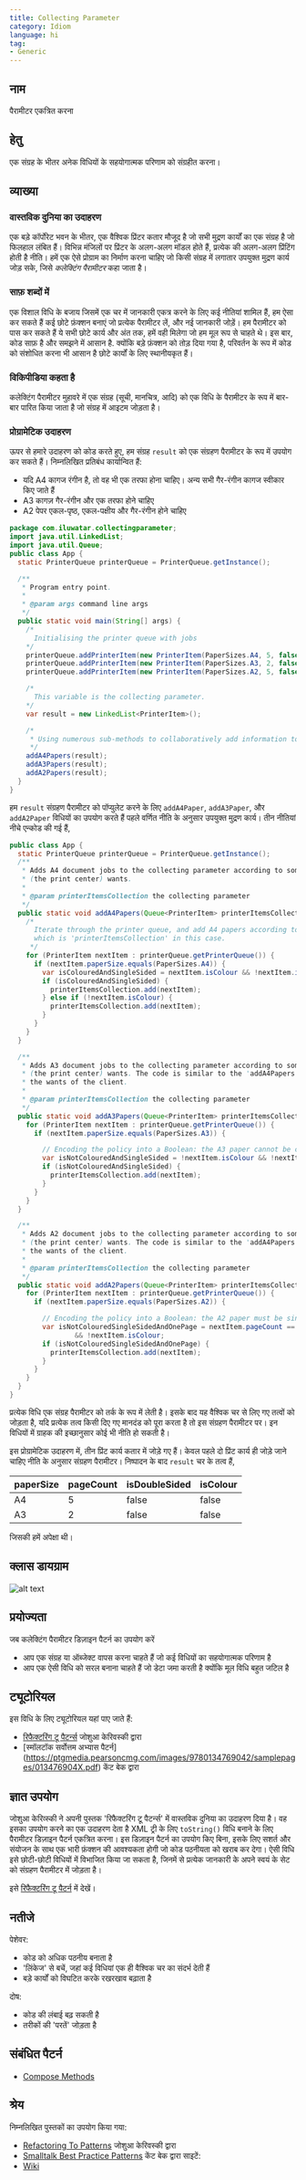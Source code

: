 ```yaml
---
title: Collecting Parameter 
category: Idiom
language: hi
tag:
- Generic
---
```


## नाम
पैरामीटर एकत्रित करना

## हेतु
एक संग्रह के भीतर अनेक विधियों के सहयोगात्मक परिणाम को संग्रहीत करना।

## व्याख्या
### वास्तविक दुनिया का उदाहरण
एक बड़े कॉर्पोरेट भवन के भीतर, एक वैश्विक प्रिंटर कतार मौजूद है जो सभी मुद्रण कार्यों का एक संग्रह है
जो फिलहाल लंबित हैं। विभिन्न मंजिलों पर प्रिंटर के अलग-अलग मॉडल होते हैं, प्रत्येक की अलग-अलग प्रिंटिंग होती है
नीति। हमें एक ऐसे प्रोग्राम का निर्माण करना चाहिए जो किसी संग्रह में लगातार उपयुक्त मुद्रण कार्य जोड़ सके, जिसे *कलेक्टिंग पैरामीटर* कहा जाता है।

### साफ़ शब्दों में
एक विशाल विधि के बजाय जिसमें एक चर में जानकारी एकत्र करने के लिए कई नीतियां शामिल हैं, हम ऐसा कर सकते हैं
कई छोटे फ़ंक्शन बनाएं जो प्रत्येक पैरामीटर लें, और नई जानकारी जोड़ें। हम पैरामीटर को पास कर सकते हैं
ये सभी छोटे कार्य और अंत तक, हमें वही मिलेगा जो हम मूल रूप से चाहते थे। इस बार, कोड साफ़ है
और समझने में आसान है. क्योंकि बड़े फ़ंक्शन को तोड़ दिया गया है, परिवर्तन के रूप में कोड को संशोधित करना भी आसान है
छोटे कार्यों के लिए स्थानीयकृत हैं।

### विकिपीडिया कहता है
कलेक्टिंग पैरामीटर मुहावरे में एक संग्रह (सूची, मानचित्र, आदि) को एक विधि के पैरामीटर के रूप में बार-बार पारित किया जाता है जो संग्रह में आइटम जोड़ता है।

### प्रोग्रामेटिक उदाहरण
ऊपर से हमारे उदाहरण को कोड करते हुए, हम संग्रह `result` को एक संग्रहण पैरामीटर के रूप में उपयोग कर सकते हैं। निम्नलिखित प्रतिबंध
कार्यान्वित हैं:
- यदि A4 कागज रंगीन है, तो वह भी एक तरफा होना चाहिए। अन्य सभी गैर-रंगीन कागज स्वीकार किए जाते हैं
- A3 कागज़ गैर-रंगीन और एक तरफा होने चाहिए
- A2 पेपर एकल-पृष्ठ, एकल-पक्षीय और गैर-रंगीन होने चाहिए

```java
package com.iluwatar.collectingparameter;
import java.util.LinkedList;
import java.util.Queue;
public class App {
  static PrinterQueue printerQueue = PrinterQueue.getInstance();

  /**
   * Program entry point.
   *
   * @param args command line args
   */
  public static void main(String[] args) {
    /*
      Initialising the printer queue with jobs
    */
    printerQueue.addPrinterItem(new PrinterItem(PaperSizes.A4, 5, false, false));
    printerQueue.addPrinterItem(new PrinterItem(PaperSizes.A3, 2, false, false));
    printerQueue.addPrinterItem(new PrinterItem(PaperSizes.A2, 5, false, false));

    /*
      This variable is the collecting parameter.
    */    
    var result = new LinkedList<PrinterItem>();

    /* 
     * Using numerous sub-methods to collaboratively add information to the result collecting parameter
     */
    addA4Papers(result);
    addA3Papers(result);
    addA2Papers(result);
  }
}
```
हम `result` संग्रहण पैरामीटर को पॉप्युलेट करने के लिए `addA4Paper`, `addA3Paper`, और `addA2Paper` विधियों का उपयोग करते हैं
पहले वर्णित नीति के अनुसार उपयुक्त मुद्रण कार्य। तीन नीतियां नीचे एन्कोड की गई हैं,

```java
public class App {
  static PrinterQueue printerQueue = PrinterQueue.getInstance();
  /**
   * Adds A4 document jobs to the collecting parameter according to some policy that can be whatever the client
   * (the print center) wants.
   *
   * @param printerItemsCollection the collecting parameter
   */
  public static void addA4Papers(Queue<PrinterItem> printerItemsCollection) {
    /*
      Iterate through the printer queue, and add A4 papers according to the correct policy to the collecting parameter,
      which is 'printerItemsCollection' in this case.
     */
    for (PrinterItem nextItem : printerQueue.getPrinterQueue()) {
      if (nextItem.paperSize.equals(PaperSizes.A4)) {
        var isColouredAndSingleSided = nextItem.isColour && !nextItem.isDoubleSided;
        if (isColouredAndSingleSided) {
          printerItemsCollection.add(nextItem);
        } else if (!nextItem.isColour) {
          printerItemsCollection.add(nextItem);
        }
      }
    }
  }

  /**
   * Adds A3 document jobs to the collecting parameter according to some policy that can be whatever the client
   * (the print center) wants. The code is similar to the 'addA4Papers' method. The code can be changed to accommodate
   * the wants of the client.
   *
   * @param printerItemsCollection the collecting parameter
   */
  public static void addA3Papers(Queue<PrinterItem> printerItemsCollection) {
    for (PrinterItem nextItem : printerQueue.getPrinterQueue()) {
      if (nextItem.paperSize.equals(PaperSizes.A3)) {

        // Encoding the policy into a Boolean: the A3 paper cannot be coloured and double-sided at the same time
        var isNotColouredAndSingleSided = !nextItem.isColour && !nextItem.isDoubleSided;
        if (isNotColouredAndSingleSided) {
          printerItemsCollection.add(nextItem);
        }
      }
    }
  }

  /**
   * Adds A2 document jobs to the collecting parameter according to some policy that can be whatever the client
   * (the print center) wants. The code is similar to the 'addA4Papers' method. The code can be changed to accommodate
   * the wants of the client.
   *
   * @param printerItemsCollection the collecting parameter
   */
  public static void addA2Papers(Queue<PrinterItem> printerItemsCollection) {
    for (PrinterItem nextItem : printerQueue.getPrinterQueue()) {
      if (nextItem.paperSize.equals(PaperSizes.A2)) {

        // Encoding the policy into a Boolean: the A2 paper must be single page, single-sided, and non-coloured.
        var isNotColouredSingleSidedAndOnePage = nextItem.pageCount == 1 && !nextItem.isDoubleSided
                && !nextItem.isColour;
        if (isNotColouredSingleSidedAndOnePage) {
          printerItemsCollection.add(nextItem);
        }
      }
    }
  }
}
```

प्रत्येक विधि एक संग्रह पैरामीटर को तर्क के रूप में लेती है। इसके बाद यह वैश्विक चर से लिए गए तत्वों को जोड़ता है,
यदि प्रत्येक तत्व किसी दिए गए मानदंड को पूरा करता है तो इस संग्रहण पैरामीटर पर। इन विधियों में ग्राहक की इच्छानुसार कोई भी नीति हो सकती है।

इस प्रोग्रामेटिक उदाहरण में, तीन प्रिंट कार्य कतार में जोड़े गए हैं। केवल पहले दो प्रिंट कार्य ही जोड़े जाने चाहिए
नीति के अनुसार संग्रहण पैरामीटर। निष्पादन के बाद `result` चर के तत्व हैं,

| paperSize | pageCount | isDoubleSided | isColour |
|-----------|-----------|---------------|----------|
| A4        | 5         | false         | false    |
| A3        | 2         | false         | false    |

जिसकी हमें अपेक्षा थी।

## क्लास डायग्राम
![alt text](../../../collecting-parameter/etc/collecting-parameter.urm.png "Collecting Parameter")

## प्रयोज्यता
जब कलेक्टिंग पैरामीटर डिज़ाइन पैटर्न का उपयोग करें
- आप एक संग्रह या ऑब्जेक्ट वापस करना चाहते हैं जो कई विधियों का सहयोगात्मक परिणाम है
- आप एक ऐसी विधि को सरल बनाना चाहते हैं जो डेटा जमा करती है क्योंकि मूल विधि बहुत जटिल है

## ट्यूटोरियल
इस विधि के लिए ट्यूटोरियल यहां पाए जाते हैं:
- [रिफैक्टरिंग टू पैटर्न्स](http://www.tarrani.net/RefactoringToPatterns.pdf) जोशुआ केरिवस्की द्वारा
- [स्मॉलटॉक सर्वोत्तम अभ्यास पैटर्न] (https://ptgmedia.pearsoncmg.com/images/9780134769042/samplepages/013476904X.pdf) केंट बेक द्वारा

## ज्ञात उपयोग
जोशुआ केरिव्स्की ने अपनी पुस्तक 'रिफैक्टरिंग टू पैटर्न्स' में वास्तविक दुनिया का उदाहरण दिया है। वह इसका उपयोग करने का एक उदाहरण देता है
XML ट्री के लिए `toString()` विधि बनाने के लिए पैरामीटर डिज़ाइन पैटर्न एकत्रित करना। इस डिज़ाइन पैटर्न का उपयोग किए बिना,
इसके लिए सशर्त और संयोजन के साथ एक भारी फ़ंक्शन की आवश्यकता होगी जो कोड पठनीयता को खराब कर देगा। ऐसी विधि
इसे छोटी-छोटी विधियों में विभाजित किया जा सकता है, जिनमें से प्रत्येक जानकारी के अपने स्वयं के सेट को संग्रहण पैरामीटर में जोड़ता है।

इसे [रिफैक्टरिंग टू पैटर्न](http://www.tarrani.net/RefactoringToPatterns.pdf) में देखें।

## नतीजे
पेशेवर:
- कोड को अधिक पठनीय बनाता है
- 'लिंकेज' से बचें, जहां कई विधियां एक ही वैश्विक चर का संदर्भ देती हैं
- बड़े कार्यों को विघटित करके रखरखाव बढ़ाता है

दोष:
- कोड की लंबाई बढ़ सकती है
- तरीकों की 'परतें' जोड़ता है

## संबंधित पैटर्न
- [Compose Methods](https://www.geeksforgeeks.org/composite-design-pattern/)

## श्रेय
निम्नलिखित पुस्तकों का उपयोग किया गया:
- [Refactoring To Patterns](http://www.tarrani.net/RefactoringToPatterns.pdf) जोशुआ केरिवस्की द्वारा
- [Smalltalk Best Practice Patterns](https://ptgmedia.pearsoncmg.com/images/9780134769042/samplepages/013476904X.pdf) केंट बेक द्वारा
  साइटें:
- [Wiki](https://wiki.c2.com/?CollectingParameter)
